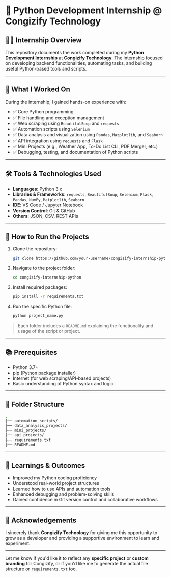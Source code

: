 # 🐍 Python Development Internship @ Congizify Technology

## 🧑‍💻 Internship Overview

This repository documents the work completed during my **Python Development Internship** at **Congizify Technology**. The internship focused on developing backend functionalities, automating tasks, and building useful Python-based tools and scripts.

---

## 🔧 What I Worked On

During the internship, I gained hands-on experience with:

* ✅ Core Python programming
* ✅ File handling and exception management
* ✅ Web scraping using `BeautifulSoup` and `requests`
* ✅ Automation scripts using `Selenium`
* ✅ Data analysis and visualization using `Pandas`, `Matplotlib`, and `Seaborn`
* ✅ API integration using `requests` and `Flask`
* ✅ Mini Projects (e.g., Weather App, To-Do List CLI, PDF Merger, etc.)
* ✅ Debugging, testing, and documentation of Python scripts

---

## 🛠️ Tools & Technologies Used

* **Languages**: Python 3.x
* **Libraries & Frameworks**:
  `requests`, `BeautifulSoup`, `Selenium`, `Flask`, `Pandas`, `NumPy`, `Matplotlib`, `Seaborn`
* **IDE**: VS Code / Jupyter Notebook
* **Version Control**: Git & GitHub
* **Others**: JSON, CSV, REST APIs

---

## 🚀 How to Run the Projects

1. Clone the repository:

   ```bash
   git clone https://github.com/your-username/congizify-internship-python.git
   ```
2. Navigate to the project folder:

   ```bash
   cd congizify-internship-python
   ```
3. Install required packages:

   ```bash
   pip install -r requirements.txt
   ```
4. Run the specific Python file:

   ```bash
   python project_name.py
   ```

> Each folder includes a `README.md` explaining the functionality and usage of the script or project.

---

## 📚 Prerequisites

* Python 3.7+
* pip (Python package installer)
* Internet (for web scraping/API-based projects)
* Basic understanding of Python syntax and logic

---

## 📁 Folder Structure

```bash
.
├── automation_scripts/
├── data_analysis_projects/
├── mini_projects/
├── api_projects/
├── requirements.txt
├── README.md
```

---

## 📝 Learnings & Outcomes

* Improved my Python coding proficiency
* Understood real-world project structures
* Learned how to use APIs and automation tools
* Enhanced debugging and problem-solving skills
* Gained confidence in Git version control and collaborative workflows

---

## 🙌 Acknowledgements

I sincerely thank **Congizify Technology** for giving me this opportunity to grow as a developer and providing a supportive environment to learn and experiment.

---

Let me know if you'd like it to reflect any **specific project** or **custom branding** for Congizify, or if you'd like me to generate the actual file structure or `requirements.txt` too.
